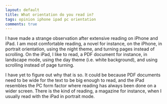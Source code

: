 ```yaml
---
layout: default
title: What orientation do you read in?
tags: opinion iphone ipad pc orientation
comments: true
---
```


I have made a strange observation after extensive reading on iPhone and iPad. I am most comfortable reading, a novel for instance, on the iPhone, in portrait orientation, using the night theme, and turning pages instead of scrolling. On the iPad, I like to read, a PDF document for instance, in landscape mode, using the day theme (i.e. white background), and using scrolling instead of page turning.

I have yet to figure out why that is so. It could be because PDF documents need to be wide for the text to be big enough to read, and the iPad resembles the PC form factor where reading has always been done on a wider screen. There is the kind of reading, a magazine for instance, when I usually read with the iPad in portrait mode.

